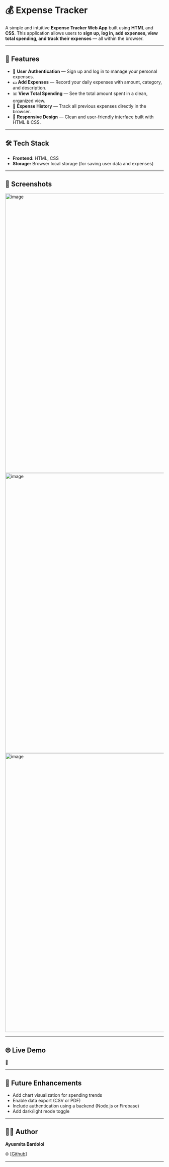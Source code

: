 
# 💰 Expense Tracker

A simple and intuitive **Expense Tracker Web App** built using **HTML** and **CSS**.
This application allows users to **sign up, log in, add expenses, view total spending, and track their expenses** — all within the browser.

---

## 🚀 Features

* 📝 **User Authentication** — Sign up and log in to manage your personal expenses.
* 💵 **Add Expenses** — Record your daily expenses with amount, category, and description.
* 📊 **View Total Spending** — See the total amount spent in a clean, organized view.
* 📅 **Expense History** — Track all previous expenses directly in the browser.
* 🎨 **Responsive Design** — Clean and user-friendly interface built with HTML & CSS.

---

## 🛠️ Tech Stack

* **Frontend:** HTML, CSS
* **Storage:** Browser local storage (for saving user data and expenses)

---

## 📸 Screenshots
<img width="1855" height="885" alt="image" src="https://github.com/user-attachments/assets/9eff3822-1a1d-41fd-b176-dcb0d69ff636" />

<img width="1865" height="887" alt="image" src="https://github.com/user-attachments/assets/37f322e1-ec96-4aea-abe1-def2deb40d75" />

<img width="1872" height="883" alt="image" src="https://github.com/user-attachments/assets/f4a6b1fd-e615-40e8-bdb4-03e299f9db9e" />





---

## 🌐 Live Demo
🔗 

---

## 🌟 Future Enhancements

* Add chart visualization for spending trends
* Enable data export (CSV or PDF)
* Include authentication using a backend (Node.js or Firebase)
* Add dark/light mode toggle

---

## 🧑‍💻 Author

**Ayusmita Bardoloi**

🌐 [[Github](https://github.com/ayusmitabardoloi)]

---

